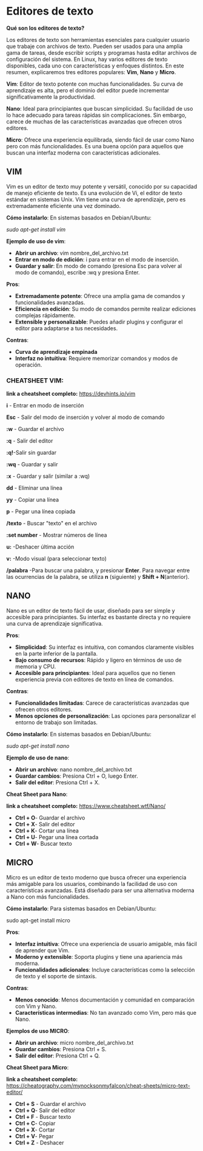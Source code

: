 # **Editores de texto**

**Qué son los editores de texto?**

Los editores de texto son herramientas esenciales para cualquier usuario que trabaje con archivos de texto. Pueden ser usados para una amplia gama de tareas, desde escribir scripts y programas hasta editar archivos de configuración del sistema. En Linux, hay varios editores de texto disponibles, cada uno con características y enfoques distintos. En este resumen, explicaremos tres editores populares: **Vim**, **Nano** y **Micro**.

**Vim**: Editor de texto potente con muchas funcionalidades. Su curva de aprendizaje es alta, pero el dominio del editor puede incrementar significativamente la productividad.

**Nano**: Ideal para principiantes que buscan simplicidad. Su facilidad de uso lo hace adecuado para tareas rápidas sin complicaciones. Sin embargo, carece de muchas de las características avanzadas que ofrecen otros editores.

**Micro**: Ofrece una experiencia equilibrada, siendo fácil de usar como Nano pero con más funcionalidades. Es una buena opción para aquellos que buscan una interfaz moderna con características adicionales.

## **VIM**

Vim es un editor de texto muy potente y versátil, conocido por su capacidad de manejo eficiente de texto. Es una evolución de Vi, el editor de texto estándar en sistemas Unix. Vim tiene una curva de aprendizaje, pero es extremadamente eficiente una vez dominado.

**Cómo instalarlo**:
En sistemas basados en Debian/Ubuntu:

*sudo apt-get install vim*

**Ejemplo de uso de vim**:

- **Abrir un archivo**: vim nombre\_del\_archivo.txt
- **Entrar en modo de edición**: i para entrar en el modo de inserción.
- **Guardar y salir**: En modo de comando (presiona Esc para volver al modo de comando), escribe :wq y presiona Enter.

**Pros**:

- **Extremadamente potente**: Ofrece una amplia gama de comandos y funcionalidades avanzadas.
- **Eficiencia en edición**: Su modo de comandos permite realizar ediciones complejas rápidamente.
- **Extensible y personalizable**: Puedes añadir plugins y configurar el editor para adaptarse a tus necesidades.

**Contras**:

- **Curva de aprendizaje empinada**
- **Interfaz no intuitiva**: Requiere memorizar comandos y modos de operación.

### **CHEATSHEET VIM:**

**link a cheatsheet completo:** https://devhints.io/vim

**i** - Entrar en modo de inserción

**Esc** - Salir del modo de inserción y volver al modo de comando

**:w** - Guardar el archivo

**:q** - Salir del editor

**:q!**-Salir sin guardar

**:wq** - Guardar y salir

**:x** - Guardar y salir (similar a :wq)

**dd** - Eliminar una línea

**yy** - Copiar una línea

**p** - Pegar una línea copiada

**/texto** - Buscar "texto" en el archivo

**:set number** - Mostrar números de línea

**u:** -Deshacer última acción

**v:** -Modo visual (para seleccionar texto)

**/palabra** -Para buscar una palabra, y presionar **Enter**. Para navegar entre las ocurrencias de la palabra, se utiliza **n** (siguiente) y **Shift + N**(anterior).


## **NANO**

Nano es un editor de texto fácil de usar, diseñado para ser simple y accesible para principiantes. Su interfaz es bastante directa y no requiere una curva de aprendizaje significativa.

**Pros**:

- **Simplicidad**: Su interfaz es intuitiva, con comandos claramente visibles en la parte inferior de la pantalla.
- **Bajo consumo de recursos**: Rápido y ligero en términos de uso de memoria y CPU.
- **Accesible para principiantes**: Ideal para aquellos que no tienen experiencia previa con editores de texto en línea de comandos.

**Contras**:

- **Funcionalidades limitadas**: Carece de características avanzadas que ofrecen otros editores.
- **Menos opciones de personalización**: Las opciones para personalizar el entorno de trabajo son limitadas.

**Cómo instalarlo**: 
En sistemas basados en Debian/Ubuntu:

*sudo apt-get install nano*

**Ejemplo de uso de nano**:

- **Abrir un archivo**: nano nombre\_del\_archivo.txt
- **Guardar cambios**: Presiona Ctrl + O, luego Enter.
- **Salir del editor**: Presiona Ctrl + X.

**Cheat Sheet para Nano**:

**link a cheatsheet completo:** https://www.cheatsheet.wtf/Nano/

- **Ctrl + O**- Guardar el archivo
- **Ctrl + X**- Salir del editor
- **Ctrl + K**- Cortar una línea
- **Ctrl + U**- Pegar una línea cortada
- **Ctrl + W**- Buscar texto

## **MICRO**

Micro es un editor de texto moderno que busca ofrecer una experiencia más amigable para los usuarios, combinando la facilidad de uso con características avanzadas. Está diseñado para ser una alternativa moderna a Nano con más funcionalidades.

**Cómo instalarlo**: 
Para sistemas basados en Debian/Ubuntu:

sudo apt-get install micro

 **Pros**:

- **Interfaz intuitiva**: Ofrece una experiencia de usuario amigable, más fácil de aprender que Vim.
- **Moderno y extensible**: Soporta plugins y tiene una apariencia más moderna.
- **Funcionalidades adicionales**: Incluye características como la selección de texto y el soporte de sintaxis.

**Contras**:

- **Menos conocido**: Menos documentación y comunidad en comparación con Vim y Nano.
- **Características intermedias**: No tan avanzado como Vim, pero más que Nano.

**Ejemplos de uso MICRO**:

- **Abrir un archivo**: micro nombre\_del\_archivo.txt
- **Guardar cambios**: Presiona Ctrl + S.
- **Salir del editor**: Presiona Ctrl + Q.

**Cheat Sheet para Micro**:

**link a cheatsheet completo:** https://cheatography.com/mynocksonmyfalcon/cheat-sheets/micro-text-editor/

- **Ctrl + S** - Guardar el archivo
- **Ctrl + Q**- Salir del editor
- **Ctrl + F** - Buscar texto
- **Ctrl + C**- Copiar
- **Ctrl + X**- Cortar
- **Ctrl + V**- Pegar
- **Ctrl + Z** - Deshacer
